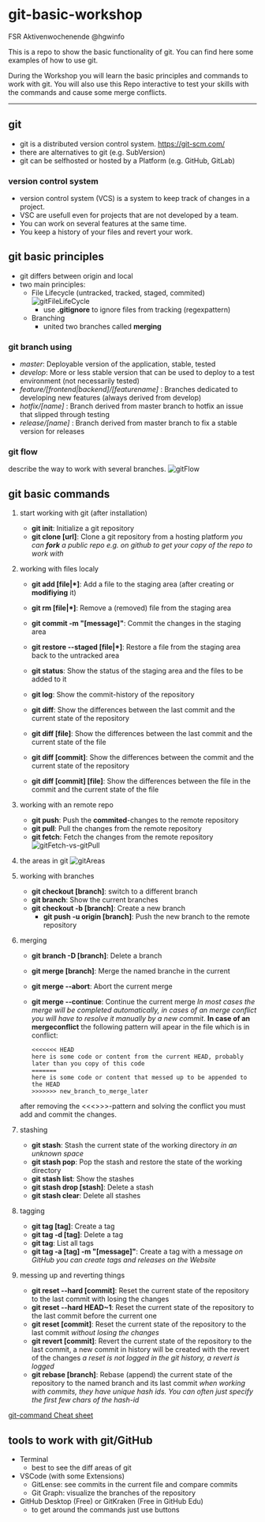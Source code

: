 # git-basic-workshop
FSR Aktivenwochenende @hgwinfo

This is a repo to show the basic functionality of git.
You can find here some examples of how to use git.

During the Workshop you will learn the basic principles and commands to work with git.
You will also use this Repo interactive to test your skills with the commands and cause some merge conflicts.

<hr>

## git

* git is a distributed version control system. <https://git-scm.com/>
* there are alternatives to git (e.g. SubVersion)
* git can be selfhosted or hosted by a Platform (e.g. GitHub, GitLab)

### version control system

* version control system (VCS) is a system to keep track of changes in a project.
* VSC are usefull even for projects that are not developed by a team.
* You can work on several features at the same time.
* You keep a history of your files and revert your work.

## git basic principles

* git differs between origin and local
* two main principles:
  * File Lifecycle (untracked, tracked, staged, commited)
  ![gitFileLifeCycle](assets/git-file-lifecycle.png)
    * use **.gitignore** to ignore files from tracking (regexpattern)
  * Branching
    * united two branches called **merging**

### git branch using

* *master*: Deployable version of the application, stable, tested
* *develop*: More or less stable version that can be used to deploy to a test environment (not necessarily tested)
* *feature/[frontend|backend]/[featurename]* : Branches dedicated to developing new features (always derived from develop)
* *hotfix/[name]* : Branch derived from master branch to hotfix an issue that slipped through testing
* *release/[name]* : Branch derived from master branch to fix a stable version for releases

### git flow

describe the way to work with several branches.
![gitFlow](assets/git-flow.png)

## git basic commands

1. start working with git (after installation)
    * **git init**: Initialize a git repository
    * **git clone [url]**: Clone a git repository from a hosting platform
    *you can **fork** a public repo e.g. on github to get your copy of the repo to work with*
2. working with files localy
    * **git add [file|*]**: Add a file to the staging area (after creating or **modifiying** it)
    * **git rm [file|*]**: Remove a (removed) file from the staging area
    * **git commit -m "[message]"**: Commit the changes in the staging area
    * **git restore --staged [file|*]**: Restore a file from the staging area back to the untracked area

    * **git status**: Show the status of the staging area and the files to be added to it
    * **git log**: Show the commit-history of the repository
    * **git diff**: Show the differences between the last commit and the current state of the repository
    * **git diff [file]**: Show the differences between the last commit and the current state of the file
    * **git diff [commit]**: Show the differences between the commit and the current state of the repository
    * **git diff [commit] [file]**: Show the differences between the file in the commit and the current state of the file
3. working with an remote repo
    * **git push**: Push the **commited**-changes to the remote repository
    * **git pull**: Pull the changes from the remote repository
    * **git fetch**: Fetch the changes from the remote repository
    ![gitFetch-vs-gitPull](assets/git-fetch-vs-git-pull.png)
4. the areas in git
![gitAreas](assets/git-basic-areas.png)
5. working with branches
    * **git checkout [branch]**: switch to a different branch
    * **git branch**: Show the current branches
    * **git checkout -b [branch]**: Create a new branch
      * **git push -u origin [branch]**: Push the new branch to the remote repository
6. merging
    * **git branch -D [branch]**: Delete a branch
    * **git merge [branch]**: Merge the named branche in the current
    * **git merge --abort**: Abort the current merge
    * **git merge --continue**: Continue the current merge
    *In most cases the merge will be completed automatically, in cases of an merge conflict you will have to resolve it manually by a new commit*. **In case of an mergeconflict** the following pattern will apear in the file which is in conflict:

        ```shell
        <<<<<<< HEAD
        here is some code or content from the current HEAD, probably later than you copy of this code
        =======
        here is some code or content that messed up to be appended to the HEAD
        >>>>>>> new_branch_to_merge_later
        ```

    after removing the <<<>>>-pattern and solving the conflict you must add and commit the changes.
7. stashing
    * **git stash**: Stash the current state of the working directory *in an unknown space*
    * **git stash pop**: Pop the stash and restore the state of the working directory
    * **git stash list**: Show the stashes
    * **git stash drop [stash]**: Delete a stash
    * **git stash clear**: Delete all stashes
8. tagging
    * **git tag [tag]**: Create a tag
    * **git tag -d [tag]**: Delete a tag
    * **git tag**: List all tags
    * **git tag -a [tag] -m "[message]"**: Create a tag with a message
    *on GitHub you can create tags and releases on the Website*
9. messing up and reverting things
    * **git reset --hard [commit]**: Reset the current state of the repository to the last commit with losing the changes
    * **git reset --hard HEAD~1**: Reset the current state of the repository to the last commit before the current one
    * **git reset [commit]**: Reset the current state of the repository to the last commit *without losing the changes*
    * **git revert [commit]**: Revert the current state of the repository to the last commit, a new commit in history will be created with the revert of the changes
    *a reset is not logged in the git history, a revert is logged*
    * **git rebase [branch]**: Rebase (append) the current state of the repository to the named branch and its last commit
    *when working with commits, they have unique hash ids. You can often just specify the first few chars of the hash-id*

[git-command Cheat sheet](https://education.github.com/git-cheat-sheet-education.pdf)

## tools to work with git/GitHub

* Terminal
  * best to see the diff areas of git
* VSCode (with some Extensions)
  * GitLense: see commits in the current file and compare commits
  * Git Graph: visualize the branches of the repository
* GitHub Desktop (Free) or GitKraken (Free in GitHub Edu)
  * to get around the commands just use buttons
